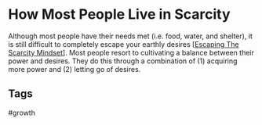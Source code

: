 # How Most People Live in Scarcity

Although most people have their needs met (i.e. food, water, and shelter), it is still difficult to completely escape your earthly desires [[Escaping The Scarcity Mindset](../202308041621/README.md)]. Most people resort to cultivating a balance between their power and desires. They do this through a combination of (1) acquiring more power and (2) letting go of desires.  

## Tags
#growth
